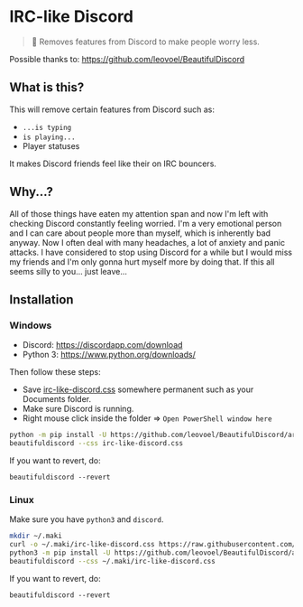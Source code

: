 # IRC-like Discord
> 💬 Removes features from Discord to make people worry less.

Possible thanks to: https://github.com/leovoel/BeautifulDiscord

## What is this?

This will remove certain features from Discord such as:

- `...is typing`
- `is playing...`
- Player statuses

It makes Discord friends feel like their on IRC bouncers.

## Why...?

All of those things have eaten my attention span and now I'm left with checking Discord constantly feeling worried. I'm a very emotional person and I can care about people more than myself, which is inherently bad anyway. Now I often deal with many headaches, a lot of anxiety and panic attacks. I have considered to stop using Discord for a while but I would miss my friends and I'm only gonna hurt myself more by doing that. If this all seems silly to you... just leave...

## Installation

### Windows

- Discord: https://discordapp.com/download
- Python 3: https://www.python.org/downloads/

Then follow these steps:

- Save [irc-like-discord.css](https://raw.githubusercontent.com/makitsune/irc-like-discord/master/irc-like-discord.css) somewhere permanent such as your Documents folder.
- Make sure Discord is running.
- Right mouse click inside the folder => `Open PowerShell window here`
```sh
python -m pip install -U https://github.com/leovoel/BeautifulDiscord/archive/master.zip
beautifuldiscord --css irc-like-discord.css
```
If you want to revert, do:
```
beautifuldiscord --revert
```

### Linux

Make sure you have `python3` and `discord`. 

```sh
mkdir ~/.maki
curl -o ~/.maki/irc-like-discord.css https://raw.githubusercontent.com/makitsune/irc-like-discord/master/irc-like-discord.css
python3 -m pip install -U https://github.com/leovoel/BeautifulDiscord/archive/master.zip
beautifuldiscord --css ~/.maki/irc-like-discord.css
```

If you want to revert, do:
```
beautifuldiscord --revert
```
